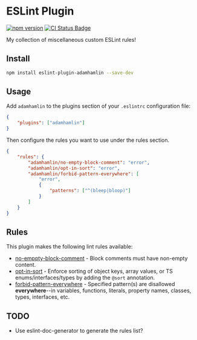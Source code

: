 # ESLint Plugin

[![npm version](https://badge.fury.io/js/eslint-plugin-adamhamlin.svg)](https://badge.fury.io/js/eslint-plugin-adamhamlin)
[![CI Status Badge](https://github.com/adamhamlin/eslint-plugin/actions/workflows/ci.yaml/badge.svg)](https://github.com/adamhamlin/eslint-plugin/actions/workflows/ci.yaml)

My collection of miscellaneous custom ESLint rules!

## Install

```bash
npm install eslint-plugin-adamhamlin --save-dev
```

## Usage

Add `adamhamlin` to the plugins section of your `.eslintrc` configuration file:

```json
{
    "plugins": ["adamhamlin"]
}
```

Then configure the rules you want to use under the rules section.

```json
{
    "rules": {
        "adamhamlin/no-empty-block-comment": "error",
        "adamhamlin/opt-in-sort": "error",
        "adamhamlin/forbid-pattern-everywhere": [
            "error",
            {
                "patterns": ["^(bleep|bloop)"]
            }
        ]
    }
}
```

## Rules

This plugin makes the following lint rules available:

-   [no-emppty-block-comment](./docs/rules/no-empty-block-comment.md) - Block comments must have non-empty content.
-   [opt-in-sort](./docs/rules/opt-in-sort.md) - Enforce sorting of object keys, array values, or TS enums/interfaces/types by adding the `@sort` annotation.
-   [forbid-pattern-everywhere](./docs/rules/forbid-pattern-everywhere.md) - Specified pattern(s) are disallowed **everywhere**--in variables, functions, literals, property names, classes, types, interfaces, etc.

<!-- begin auto-generated rules list -->

<!-- end auto-generated rules list -->

## TODO

-   Use eslint-doc-generator to generate the rules list?
